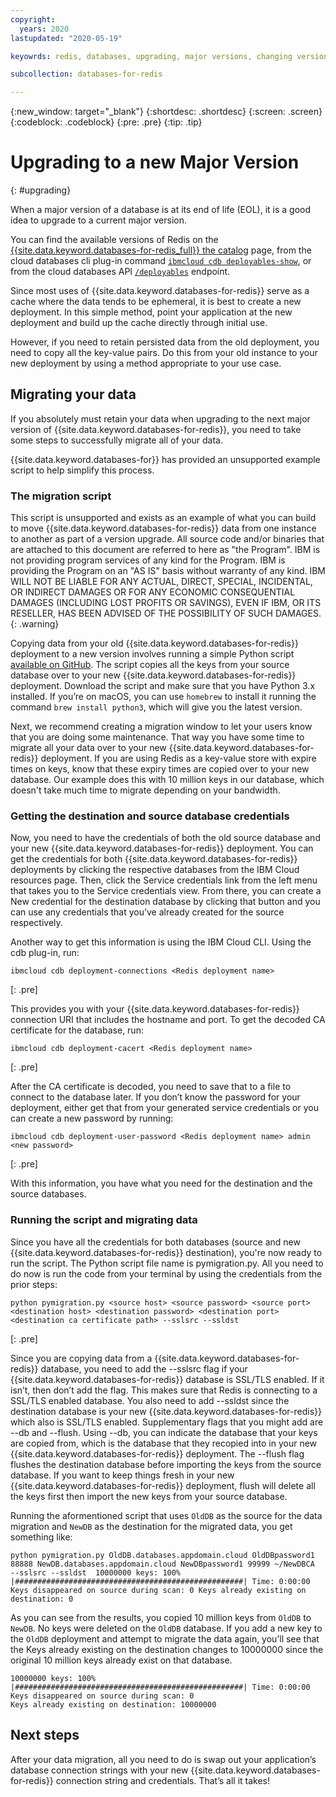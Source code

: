 ```yaml
---
copyright:
  years: 2020
lastupdated: "2020-05-19"

keyowrds: redis, databases, upgrading, major versions, changing versions

subcollection: databases-for-redis

---
```


{:new_window: target="_blank"}
{:shortdesc: .shortdesc}
{:screen: .screen}
{:codeblock: .codeblock}
{:pre: .pre}
{:tip: .tip}


# Upgrading to a new Major Version
{: #upgrading}

When a major version of a database is at its end of life (EOL), it is a good idea to upgrade to a current major version. 

You can find the available versions of Redis on the [{{site.data.keyword.databases-for-redis_full}} the catalog](https://cloud.ibm.com/catalog/databases-for-redis) page, from the cloud databases cli plug-in command [`ibmcloud cdb deployables-show`](/docs/databases-cli-plugin?topic=databases-cli-plugin-cdb-reference#deployables-show), or from the cloud databases API [`/deployables`](https://cloud.ibm.com/apidocs/cloud-databases-api#get-all-deployable-databases) endpoint.

Since most uses of {{site.data.keyword.databases-for-redis}} serve as a cache where the data tends to be ephemeral, it is best to create a new deployment. In this simple method, point your application at the new deployment and build up the cache directly through initial use. 

However, if you need to retain persisted data from the old deployment, you need to copy all the key-value pairs. Do this from your old instance to your new deployment by using a method appropriate to your use case. 

## Migrating your data

If you absolutely must retain your data when upgrading to the next major version of {{site.data.keyword.databases-for-redis}}, you need to take some steps to successfully migrate all of your data. 

{{site.data.keyword.databases-for}} has provided an unsupported example script to help simplify this process. 

### The migration script

This script is unsupported and exists as an example of what you can build to move {{site.data.keyword.databases-for-redis}} data from one instance to another as part of a version upgrade. All source code and/or binaries that are attached to this document are referred to here as "the Program". IBM is not providing program services of any kind for the Program. IBM is providing the Program on an "AS IS" basis without warranty of any kind. IBM WILL NOT BE LIABLE FOR ANY ACTUAL, DIRECT, SPECIAL, INCIDENTAL, OR INDIRECT DAMAGES OR FOR ANY ECONOMIC CONSEQUENTIAL DAMAGES (INCLUDING LOST PROFITS OR SAVINGS), EVEN IF IBM, OR ITS RESELLER, HAS BEEN ADVISED OF THE POSSIBILITY OF SUCH DAMAGES.
{: .warning}

Copying data from your old {{site.data.keyword.databases-for-redis}} deployment to a new version involves running a simple Python script [available on GitHub](https://github.com/IBM-Cloud/clouddatabases-migration-examples/blob/master/redis/redis_migration.py). The script copies all the keys from your source database over to your new {{site.data.keyword.databases-for-redis}} deployment. Download the script and make sure that you have Python 3.x installed. If you’re on macOS, you can use `homebrew` to install it running the command `brew install python3`, which will give you the latest version.

Next, we recommend creating a migration window to let your users know that you are doing some maintenance. That way you have some time to migrate all your data over to your new {{site.data.keyword.databases-for-redis}} deployment. If you are using Redis as a key-value store with expire times on keys, know that these expiry times are copied over to your new database. Our example does this with 10 million keys in our database, which doesn't take much time to migrate depending on your bandwidth.

### Getting the destination and source database credentials
Now, you need to have the credentials of both the old source database and your new {{site.data.keyword.databases-for-redis}} deployment. You can get the credentials for both {{site.data.keyword.databases-for-redis}} deployments by clicking the respective databases from the IBM Cloud resources page. Then, click the Service credentials link from the left menu that takes you to the Service credentials view. From there, you can create a New credential for the destination database by clicking that button and you can use any credentials that you’ve already created for the source respectively.

Another way to get this information is using the IBM Cloud CLI. Using the cdb plug-in, run:

```
ibmcloud cdb deployment-connections <Redis deployment name>
```
[: .pre]

This provides you with your {{site.data.keyword.databases-for-redis}} connection URI that includes the hostname and port. To get the decoded CA certificate for the database, run:
```
ibmcloud cdb deployment-cacert <Redis deployment name>
```
[: .pre]

After the CA certificate is decoded, you need to save that to a file to connect to the database later. If you don’t know the password for your deployment, either get that from your generated service credentials or you can create a new password by running:
```
ibmcloud cdb deployment-user-password <Redis deployment name> admin <new password>
```
[: .pre]

With this information, you have what you need for the destination and the source databases.

### Running the script and migrating data
Since you have all the credentials for both databases (source and new {{site.data.keyword.databases-for-redis}} destination), you're now ready to run the script. The Python script file name is pymigration.py. All you need to do now is run the code from your terminal by using the credentials from the prior steps:
```
python pymigration.py <source host> <source password> <source port>
<destination host> <destination password> <destination port>
<destination ca certificate path> --sslsrc --ssldst
```
[: .pre]

Since you are copying data from a {{site.data.keyword.databases-for-redis}} database, you need to add the --sslsrc flag if your {{site.data.keyword.databases-for-redis}} database is SSL/TLS enabled. If it isn’t, then don’t add the flag. This makes sure that Redis is connecting to a SSL/TLS enabled database. You also need to add --ssldst since the destination database is your new {{site.data.keyword.databases-for-redis}} which also is SSL/TLS enabled. Supplementary flags that you might add are --db and --flush. Using --db, you can indicate the database that your keys are copied from, which is the database that they recopied into in your new {{site.data.keyword.databases-for-redis}} deployment. The --flush flag flushes the destination database before importing the keys from the source database. If you want to keep things fresh in your new {{site.data.keyword.databases-for-redis}} deployment, flush will delete all the keys first then import the new keys from your source database.

Running the aformentioned script that uses `OldDB` as the source for the data migration and `NewDB` as the destination for the migrated data, you get something like:
```
python pymigration.py OldDB.databases.appdomain.cloud OldDBpassword1 88888 NewDB.databases.appdomain.cloud NewDBpassword1 99999 ~/NewDBCA  --sslsrc --ssldst  10000000 keys: 100% |###################################################| Time: 0:00:00 Keys disappeared on source during scan: 0 Keys already existing on destination: 0
```

As you can see from the results, you copied 10 million keys from `OldDB` to `NewDB`. No keys were deleted on the `OldDB` database. If you add a new key to the `OldDB` deployment and attempt to migrate the data again, you’ll see that the Keys already existing on the destination changes to 10000000 since the original 10 million keys already exist on that database.
```
10000000 keys: 100% |###################################################| Time: 0:00:00
Keys disappeared on source during scan: 0
Keys already existing on destination: 10000000
```

## Next steps
After your data migration, all you need to do is swap out your application’s database connection strings with your new {{site.data.keyword.databases-for-redis}} connection string and credentials. That’s all it takes!